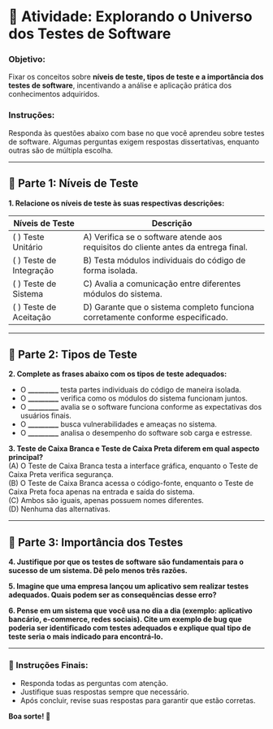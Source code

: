 
# **📌 Atividade: Explorando o Universo dos Testes de Software**  

### **Objetivo:**  
Fixar os conceitos sobre **níveis de teste, tipos de teste e a importância dos testes de software**, incentivando a análise e aplicação prática dos conhecimentos adquiridos.  

### **Instruções:**  
Responda às questões abaixo com base no que você aprendeu sobre testes de software. Algumas perguntas exigem respostas dissertativas, enquanto outras são de múltipla escolha.  

---

## **🔹 Parte 1: Níveis de Teste**  
**1. Relacione os níveis de teste às suas respectivas descrições:**  

| Níveis de Teste | Descrição |
|----------------|-----------|
| (   ) Teste Unitário | A) Verifica se o software atende aos requisitos do cliente antes da entrega final. |
| (   ) Teste de Integração | B) Testa módulos individuais do código de forma isolada. |
| (   ) Teste de Sistema | C) Avalia a comunicação entre diferentes módulos do sistema. |
| (   ) Teste de Aceitação | D) Garante que o sistema completo funciona corretamente conforme especificado. |

---

## **🔹 Parte 2: Tipos de Teste**  
**2. Complete as frases abaixo com os tipos de teste adequados:**  

- O **_________** testa partes individuais do código de maneira isolada.  
- O **_________** verifica como os módulos do sistema funcionam juntos.  
- O **_________** avalia se o software funciona conforme as expectativas dos usuários finais.  
- O **_________** busca vulnerabilidades e ameaças no sistema.  
- O **_________** analisa o desempenho do software sob carga e estresse.  

**3. Teste de Caixa Branca e Teste de Caixa Preta diferem em qual aspecto principal?**  
(A) O Teste de Caixa Branca testa a interface gráfica, enquanto o Teste de Caixa Preta verifica segurança.  
(B) O Teste de Caixa Branca acessa o código-fonte, enquanto o Teste de Caixa Preta foca apenas na entrada e saída do sistema.  
(C) Ambos são iguais, apenas possuem nomes diferentes.  
(D) Nenhuma das alternativas.  

---

## **🔹 Parte 3: Importância dos Testes**  
**4. Justifique por que os testes de software são fundamentais para o sucesso de um sistema. Dê pelo menos três razões.**  

**5. Imagine que uma empresa lançou um aplicativo sem realizar testes adequados. Quais podem ser as consequências desse erro?**  

**6. Pense em um sistema que você usa no dia a dia (exemplo: aplicativo bancário, e-commerce, redes sociais). Cite um exemplo de bug que poderia ser identificado com testes adequados e explique qual tipo de teste seria o mais indicado para encontrá-lo.**  

---

### **📌 Instruções Finais:**  
- Responda todas as perguntas com atenção.  
- Justifique suas respostas sempre que necessário.  
- Após concluir, revise suas respostas para garantir que estão corretas.  

**Boa sorte! 🚀**  
